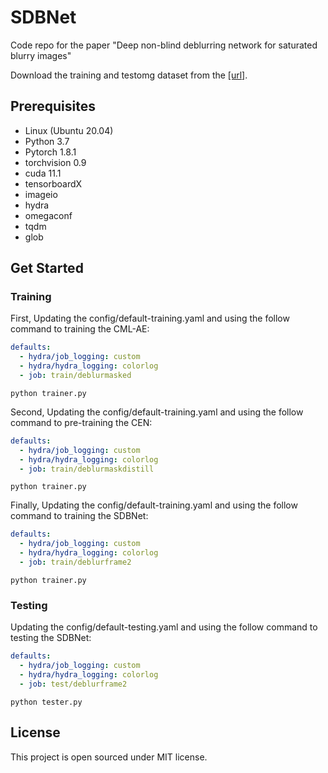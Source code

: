 # SDBNet

Code repo for the paper "Deep non-blind deblurring network for saturated blurry images" 




Download the training and testomg dataset from the [[url]](https://www.kaggle.com/datasets/sfecho/sdbnetdataset).



## Prerequisites

- Linux (Ubuntu 20.04)
- Python 3.7
- Pytorch 1.8.1
- torchvision 0.9
- cuda 11.1
- tensorboardX
- imageio
- hydra
- omegaconf
- tqdm
- glob

## Get Started
### Training
First, Updating the config/default-training.yaml and using the follow command to training the CML-AE:

```yaml
defaults:
  - hydra/job_logging: custom
  - hydra/hydra_logging: colorlog
  - job: train/deblurmasked
```

```shell
python trainer.py
```

Second, Updating the config/default-training.yaml and using the follow command to pre-training the CEN:

```yaml
defaults:
  - hydra/job_logging: custom
  - hydra/hydra_logging: colorlog
  - job: train/deblurmaskdistill
```

```shell
python trainer.py
```

Finally, Updating the config/default-training.yaml and using the follow command to training the SDBNet:

```yaml
defaults:
  - hydra/job_logging: custom
  - hydra/hydra_logging: colorlog
  - job: train/deblurframe2
```

```shell
python trainer.py
```

### Testing
Updating the config/default-testing.yaml and using the follow command to testing the SDBNet:
```yaml
defaults:
  - hydra/job_logging: custom
  - hydra/hydra_logging: colorlog
  - job: test/deblurframe2
```

```shell
python tester.py
```


## License

This project is open sourced under MIT license.
